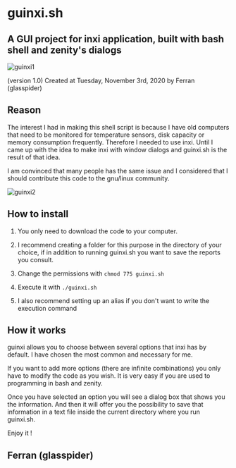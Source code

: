 # guinxi.sh
## A GUI project for inxi application, built with bash shell and zenity's dialogs

![guinxi1](https://user-images.githubusercontent.com/73910143/98047677-9dd04b00-1e2c-11eb-8e41-a88d6a60e01b.png)


(version 1.0)
Created at Tuesday, November 3rd, 2020 by Ferran (glasspider)


## Reason


The interest I had in making this shell script is because I have old computers that need to be monitored for temperature sensors, disk capacity or memory consumption frequently. Therefore I needed to use inxi. Until I came up with the idea to make inxi with window dialogs and guinxi.sh is the result of that idea. 

I am convinced that many people has the same issue and I considered that I should contribute this code to the gnu/linux community.


![guinxi2](https://user-images.githubusercontent.com/73910143/98048070-4e3e4f00-1e2d-11eb-95a6-2ff200c9101d.png)


## How to install 


1) You only need to download the code to your computer. 

2) I recommend creating a folder for this purpose in the directory of your choice, if in addition to running guinxi.sh you want to save the reports you consult. 

3) Change the permissions with `chmod 775 guinxi.sh`

4) Execute it with `./guinxi.sh`

5) I also recommend setting up an alias if you don't want to write the execution command 


## How it works 


guinxi allows you to choose between several options that inxi has by default. I have chosen the most common and necessary for me. 

If you want to add more options (there are infinite combinations) you only have to modify the code as you wish. It is very easy if you are used to programming in bash and zenity.

Once you have selected an option you will see a dialog box that shows you the information. And then it will offer you the possibility to save that information in a text file inside the current directory where you run guinxi.sh.  

Enjoy it ! 

## Ferran (glasspider) 

